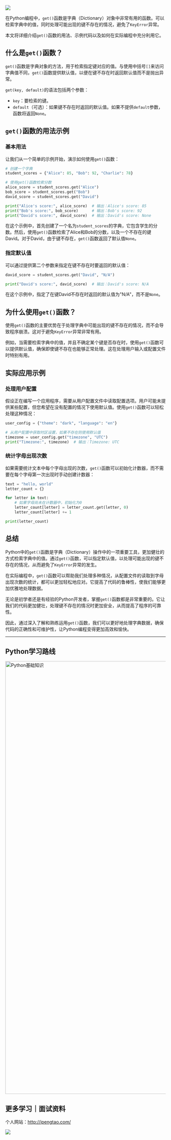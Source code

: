 ![](https://p.ipic.vip/cfnkto.png)

在Python编程中，`get()`函数是字典（Dictionary）对象中非常有用的函数。可以检索字典中的值，同时处理可能出现的键不存在的情况，避免了`KeyError`异常。

本文将详细介绍`get()`函数的用法、示例代码以及如何在实际编程中充分利用它。

## 什么是`get()`函数？

`get()`函数是字典对象的方法，用于检索指定键对应的值。与使用中括号`[]`来访问字典值不同，`get()`函数提供默认值，以便在键不存在时返回默认值而不是抛出异常。

`get(key, default)`的语法包括两个参数：
- `key`：要检索的键。
- `default`（可选）：如果键不存在时返回的默认值。如果不提供`default`参数，函数将返回`None`。

## `get()`函数的用法示例

### 基本用法

让我们从一个简单的示例开始，演示如何使用`get()`函数：

```python
# 创建一个字典
student_scores = {"Alice": 85, "Bob": 92, "Charlie": 78}

# 使用get()函数检索分数
alice_score = student_scores.get("Alice")
bob_score = student_scores.get("Bob")
david_score = student_scores.get("David")

print("Alice's score:", alice_score)  # 输出：Alice's score: 85
print("Bob's score:", bob_score)      # 输出：Bob's score: 92
print("David's score:", david_score)  # 输出：David's score: None
```

在这个示例中，首先创建了一个名为`student_scores`的字典，它包含学生的分数。然后，使用`get()`函数检索了Alice和Bob的分数，以及一个不存在的键David。对于David，由于键不存在，`get()`函数返回了默认值`None`。

### 指定默认值

可以通过提供第二个参数来指定在键不存在时要返回的默认值：

```python
david_score = student_scores.get("David", "N/A")

print("David's score:", david_score)  # 输出：David's score: N/A
```

在这个示例中，指定了在键David不存在时返回的默认值为"N/A"，而不是`None`。

## 为什么使用`get()`函数？

使用`get()`函数的主要优势在于处理字典中可能出现的键不存在的情况，而不会导致程序崩溃。这对于避免`KeyError`异常非常有用。

例如，当需要检索字典中的值，并且不确定某个键是否存在时，使用`get()`函数可以提供默认值，确保即使键不存在也能够正常处理。这在处理用户输入或配置文件时特别有用。

## 实际应用示例

### 处理用户配置

假设正在编写一个应用程序，需要从用户配置文件中读取配置选项。用户可能未提供某些配置，但您希望在没有配置的情况下使用默认值。使用`get()`函数可以轻松处理这种情况：

```python
user_config = {"theme": "dark", "language": "en"}

# 从用户配置中获取时区设置，如果不存在则使用默认值
timezone = user_config.get("timezone", "UTC")
print("Timezone:", timezone)  # 输出：Timezone: UTC
```

### 统计字母出现次数

如果需要统计文本中每个字母出现的次数，`get()`函数可以初始化计数器，而不需要在每个字母第一次出现时手动创建计数器：

```python
text = "hello, world"
letter_count = {}

for letter in text:
    # 如果字母尚未在计数器中，初始化为0
    letter_count[letter] = letter_count.get(letter, 0)
    letter_count[letter] += 1

print(letter_count)
```

## 总结

Python中的`get()`函数是字典（Dictionary）操作中的一项重要工具，更加健壮的方式检索字典中的值。通过`get()`函数，可以指定默认值，以处理可能出现的键不存在的情况，从而避免了`KeyError`异常的发生。

在实际编程中，`get()`函数可以帮助我们处理多种情况，从配置文件的读取到字母出现次数的统计，都可以更加轻松地应对。它提高了代码的鲁棒性，使我们能够更加优雅地处理数据。

无论是初学者还是有经验的Python开发者，掌握`get()`函数都是非常重要的。它让我们的代码更加健壮，处理键不存在的情况时更加安全，从而提高了程序的可靠性。

因此，通过深入了解和熟练运用`get()`函数，我们可以更好地处理字典数据，确保代码的正确性和可维护性，让Python编程变得更加高效和愉快。

--- 

## Python学习路线

<img width="1357" alt="Python基础知识" src="https://github.com/sitinme/Python_study/assets/5089397/5df21811-fd10-43c1-9066-1b192262b268">

## 更多学习｜面试资料

个人网站：http://ipengtao.com/

![](https://p.ipic.vip/knbt3a.png)
